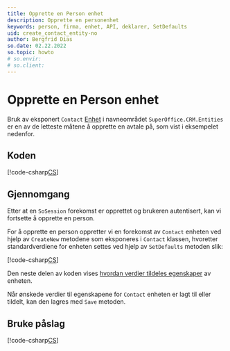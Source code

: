 ```yaml
---
title: Opprette en Person enhet
description: Opprette en personenhet
keywords: person, firma, enhet, API, deklarer, SetDefaults
uid: create_contact_entity-no
author: Bergfrid Dias
so.date: 02.22.2022
so.topic: howto
# so.envir:
# so.client:
---
```


# Opprette en Person enhet

Bruk av eksponert `Contact` [Enhet][1] i navneområdet `SuperOffice.CRM.Entities` er en av de letteste måtene å opprette en avtale på, som vist i eksempelet nedenfor.

## Koden

[!code-csharp[CS](includes/create-contact-entity.cs)]

## Gjennomgang

Etter at en `SoSession` forekomst er opprettet og brukeren autentisert, kan vi fortsette å opprette en person.

For å opprette en person oppretter vi en forekomst av `Contact` enheten ved hjelp  av `CreateNew` metodene som eksponeres i `Contact` klassen, hvoretter standardverdiene for enheten settes ved hjelp av `SetDefaults` metoden slik:

[!code-csharp[CS](includes/create-contact-entity.cs?range=7,11)]

Den neste delen av koden vises [hvordan verdier tildeles egenskaper][2] av enheten.

Når ønskede verdier til egenskapene for `Contact` enheten er lagt til eller tildelt, kan den lagres med `Save` metoden.

## Bruke påslag

[!code-csharp[CS](includes/create-contact-assert.cs)]

<!-- Referenced links -->
[1]: ../../../api/entities/index.md
[2]: ../../../api/entities/create-entity.md
